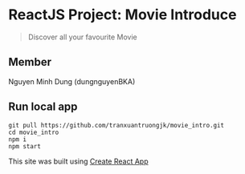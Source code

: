 # ReactJS Project: Movie Introduce
> Discover all your favourite Movie
## Member
Nguyen Minh Dung (dungnguyenBKA)


## Run local app
```
git pull https://github.com/tranxuantruongjk/movie_intro.git
cd movie_intro
npm i
npm start
```

This site was built using [Create React App](https://create-react-app.dev/)
